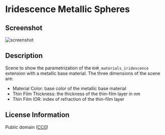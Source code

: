 # Iridescence Metallic Spheres

## Screenshot

![screenshot](screenshot/screenshot_large.jpg)

## Description

Scene to show the parametrization of the `KHR_materials_iridescence` extension with a metallic base material. The three dimensions of the scene are:

* Material Color: base color of the metallic base material
* Thin Film Thickness: the thickness of the thin-film layer in nm
* Thin Film IOR: index of refraction of the thin-film layer

## License Information

Public domain ([CC0](https://creativecommons.org/publicdomain/zero/1.0/))
